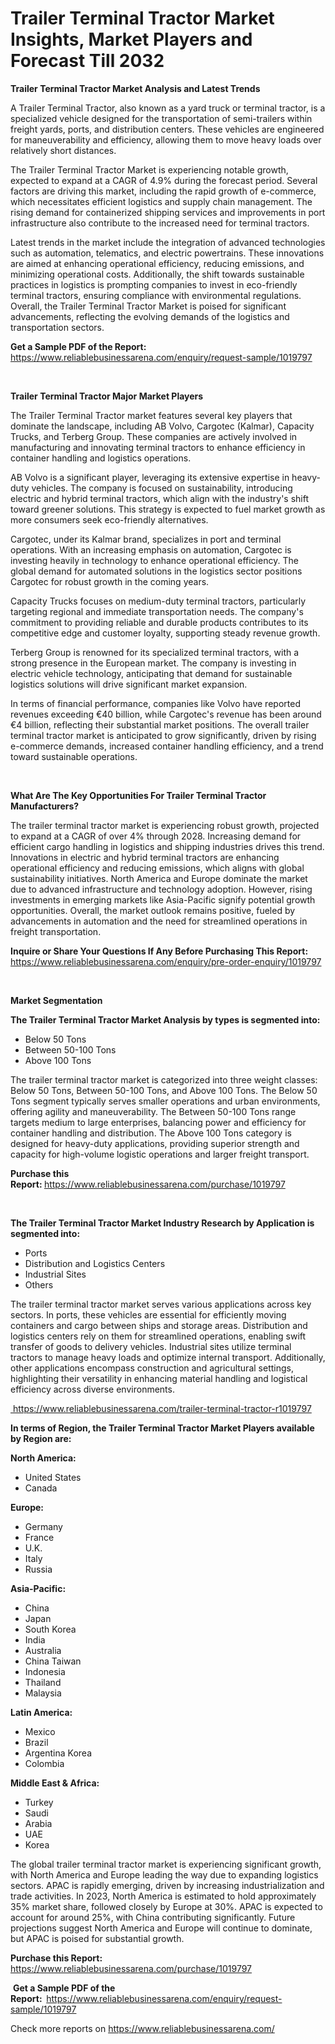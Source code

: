 <p><h1>Trailer Terminal Tractor Market Insights, Market Players and Forecast Till 2032</h1></p><p><strong>Trailer Terminal Tractor Market Analysis and Latest Trends</strong></p>
<p><p>A Trailer Terminal Tractor, also known as a yard truck or terminal tractor, is a specialized vehicle designed for the transportation of semi-trailers within freight yards, ports, and distribution centers. These vehicles are engineered for maneuverability and efficiency, allowing them to move heavy loads over relatively short distances.</p><p>The Trailer Terminal Tractor Market is experiencing notable growth, expected to expand at a CAGR of 4.9% during the forecast period. Several factors are driving this market, including the rapid growth of e-commerce, which necessitates efficient logistics and supply chain management. The rising demand for containerized shipping services and improvements in port infrastructure also contribute to the increased need for terminal tractors.</p><p>Latest trends in the market include the integration of advanced technologies such as automation, telematics, and electric powertrains. These innovations are aimed at enhancing operational efficiency, reducing emissions, and minimizing operational costs. Additionally, the shift towards sustainable practices in logistics is prompting companies to invest in eco-friendly terminal tractors, ensuring compliance with environmental regulations. Overall, the Trailer Terminal Tractor Market is poised for significant advancements, reflecting the evolving demands of the logistics and transportation sectors.</p></p>
<p><strong>Get a Sample PDF of the Report:&nbsp;</strong> <a href="https://www.reliablebusinessarena.com/enquiry/request-sample/1019797?utm_campaign=2177&utm_medium=2&utm_source=Github&utm_content=ia&utm_term=30032025&utm_id=trailer-terminal-tractor">https://www.reliablebusinessarena.com/enquiry/request-sample/1019797</a></p>
<p>&nbsp;</p>
<p><strong>Trailer Terminal Tractor Major Market Players</strong></p>
<p><p>The Trailer Terminal Tractor market features several key players that dominate the landscape, including AB Volvo, Cargotec (Kalmar), Capacity Trucks, and Terberg Group. These companies are actively involved in manufacturing and innovating terminal tractors to enhance efficiency in container handling and logistics operations.</p><p>AB Volvo is a significant player, leveraging its extensive expertise in heavy-duty vehicles. The company is focused on sustainability, introducing electric and hybrid terminal tractors, which align with the industry's shift toward greener solutions. This strategy is expected to fuel market growth as more consumers seek eco-friendly alternatives.</p><p>Cargotec, under its Kalmar brand, specializes in port and terminal operations. With an increasing emphasis on automation, Cargotec is investing heavily in technology to enhance operational efficiency. The global demand for automated solutions in the logistics sector positions Cargotec for robust growth in the coming years.</p><p>Capacity Trucks focuses on medium-duty terminal tractors, particularly targeting regional and immediate transportation needs. The company's commitment to providing reliable and durable products contributes to its competitive edge and customer loyalty, supporting steady revenue growth.</p><p>Terberg Group is renowned for its specialized terminal tractors, with a strong presence in the European market. The company is investing in electric vehicle technology, anticipating that demand for sustainable logistics solutions will drive significant market expansion.</p><p>In terms of financial performance, companies like Volvo have reported revenues exceeding €40 billion, while Cargotec's revenue has been around €4 billion, reflecting their substantial market positions. The overall trailer terminal tractor market is anticipated to grow significantly, driven by rising e-commerce demands, increased container handling efficiency, and a trend toward sustainable operations.</p></p>
<p>&nbsp;</p>
<p><strong>What Are The Key Opportunities For Trailer Terminal Tractor Manufacturers?</strong></p>
<p><p>The trailer terminal tractor market is experiencing robust growth, projected to expand at a CAGR of over 4% through 2028. Increasing demand for efficient cargo handling in logistics and shipping industries drives this trend. Innovations in electric and hybrid terminal tractors are enhancing operational efficiency and reducing emissions, which aligns with global sustainability initiatives. North America and Europe dominate the market due to advanced infrastructure and technology adoption. However, rising investments in emerging markets like Asia-Pacific signify potential growth opportunities. Overall, the market outlook remains positive, fueled by advancements in automation and the need for streamlined operations in freight transportation.</p></p>
<p><strong>Inquire or Share Your Questions If Any Before Purchasing This Report:</strong> <a href="https://www.reliablebusinessarena.com/enquiry/pre-order-enquiry/1019797?utm_campaign=2177&utm_medium=2&utm_source=Github&utm_content=ia&utm_term=30032025&utm_id=trailer-terminal-tractor">https://www.reliablebusinessarena.com/enquiry/pre-order-enquiry/1019797</a></p>
<p>&nbsp;</p>
<p><strong>Market Segmentation</strong></p>
<p><strong>The Trailer Terminal Tractor Market Analysis by types is segmented into:</strong></p>
<p><ul><li>Below 50 Tons</li><li>Between 50-100 Tons</li><li>Above 100 Tons</li></ul></p>
<p><p>The trailer terminal tractor market is categorized into three weight classes: Below 50 Tons, Between 50-100 Tons, and Above 100 Tons. The Below 50 Tons segment typically serves smaller operations and urban environments, offering agility and maneuverability. The Between 50-100 Tons range targets medium to large enterprises, balancing power and efficiency for container handling and distribution. The Above 100 Tons category is designed for heavy-duty applications, providing superior strength and capacity for high-volume logistic operations and larger freight transport.</p></p>
<p><strong>Purchase this Report:&nbsp;</strong><a href="https://www.reliablebusinessarena.com/purchase/1019797?utm_campaign=2177&utm_medium=2&utm_source=Github&utm_content=ia&utm_term=30032025&utm_id=trailer-terminal-tractor">https://www.reliablebusinessarena.com/purchase/1019797</a></p>
<p>&nbsp;</p>
<p><strong>The Trailer Terminal Tractor Market Industry Research by Application is segmented into:</strong></p>
<p><ul><li>Ports</li><li>Distribution and Logistics Centers</li><li>Industrial Sites</li><li>Others</li></ul></p>
<p><p>The trailer terminal tractor market serves various applications across key sectors. In ports, these vehicles are essential for efficiently moving containers and cargo between ships and storage areas. Distribution and logistics centers rely on them for streamlined operations, enabling swift transfer of goods to delivery vehicles. Industrial sites utilize terminal tractors to manage heavy loads and optimize internal transport. Additionally, other applications encompass construction and agricultural settings, highlighting their versatility in enhancing material handling and logistical efficiency across diverse environments.</p></p>
<p><a href="https://www.reliablebusinessarena.com/trailer-terminal-tractor-r1019797?utm_campaign=2177&utm_medium=2&utm_source=Github&utm_content=ia&utm_term=30032025&utm_id=trailer-terminal-tractor">&nbsp;https://www.reliablebusinessarena.com/trailer-terminal-tractor-r1019797</a></p>
<p><strong>In terms of Region, the Trailer Terminal Tractor Market Players available by Region are:</strong></p>
<p>
    <p> <strong> North America: </strong>
        <ul>
            <li>United States</li>
            <li>Canada</li>
        </ul>
        </p> 
    <p> <strong> Europe: </strong>
        <ul>
            <li>Germany</li>
            <li>France</li>
            <li>U.K.</li>
            <li>Italy</li>
            <li>Russia</li>
        </ul>
        </p> 
    <p> <strong> Asia-Pacific: </strong>
        <ul>
            <li>China</li>
            <li>Japan</li>
            <li>South Korea</li>
            <li>India</li>
            <li>Australia</li>
            <li>China Taiwan</li>
            <li>Indonesia</li>
            <li>Thailand</li>
            <li>Malaysia</li>
        </ul>
        </p> 
    <p> <strong> Latin America: </strong>
        <ul>
            <li>Mexico</li>
            <li>Brazil</li>
            <li>Argentina Korea</li>
            <li>Colombia</li>
        </ul>
        </p> 
    <p> <strong> Middle East & Africa: </strong>
        <ul>
            <li>Turkey</li>
            <li>Saudi</li>
            <li>Arabia</li>
            <li>UAE</li>
            <li>Korea</li>
        </ul>
    </p>
    </p>
<p><p>The global trailer terminal tractor market is experiencing significant growth, with North America and Europe leading the way due to expanding logistics sectors. APAC is rapidly emerging, driven by increasing industrialization and trade activities. In 2023, North America is estimated to hold approximately 35% market share, followed closely by Europe at 30%. APAC is expected to account for around 25%, with China contributing significantly. Future projections suggest North America and Europe will continue to dominate, but APAC is poised for substantial growth.</p></p>
<p><strong>Purchase this Report: </strong><a href="https://www.reliablebusinessarena.com/purchase/1019797?utm_campaign=2177&utm_medium=2&utm_source=Github&utm_content=ia&utm_term=30032025&utm_id=trailer-terminal-tractor">https://www.reliablebusinessarena.com/purchase/1019797</a></p>
<p>&nbsp;<strong>Get a Sample PDF of the Report:&nbsp;&nbsp;</strong><a href="https://www.reliablebusinessarena.com/enquiry/request-sample/1019797?utm_campaign=2177&utm_medium=2&utm_source=Github&utm_content=ia&utm_term=30032025&utm_id=trailer-terminal-tractor">https://www.reliablebusinessarena.com/enquiry/request-sample/1019797</a></p>
<p><strong></strong></p>
<p>Check more reports on <a href="https://www.reliablebusinessarena.com/?utm_campaign=2177&utm_medium=2&utm_source=Github&utm_content=ia&utm_term=30032025&utm_id=trailer-terminal-tractor">https://www.reliablebusinessarena.com/</a></p>